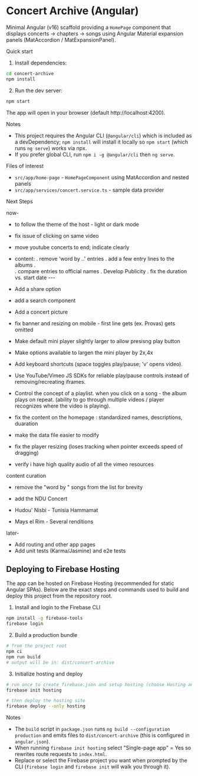 # Concert Archive (Angular)

Minimal Angular (v16) scaffold providing a `HomePage` component that displays concerts → chapters → songs using Angular Material expansion panels (MatAccordion / MatExpansionPanel).

Quick start

1. Install dependencies:

```bash
cd concert-archive
npm install
```

2. Run the dev server:

```bash
npm start
```

The app will open in your browser (default http://localhost:4200).

Notes
- This project requires the Angular CLI (`@angular/cli`) which is included as a devDependency; `npm install` will install it locally so `npm start` (which runs `ng serve`) works via npx.
- If you prefer global CLI, run `npm i -g @angular/cli` then `ng serve`.

Files of interest
- `src/app/home-page` - `HomePageComponent` using MatAccordion and nested panels
- `src/app/services/concert.service.ts` - sample data provider


Next Steps

now- 
- to follow the theme of the host - light or dark mode
- fix issue of clicking on same video
- move youtube concerts to end; indicate clearly
- content: 
    . remove 'word by ..' entries
    . add a few entry lines to the albums
        .  
    . compare entries to official names 
    . Develop Publicity
    . fix the duration vs. start date --- 
- Add a share option 
- add a search component
- Add a concert picture    
- fix banner and resizing on mobile - first line gets (ex. Provas) gets omitted
- Make default mini player slightly larger to allow presisng play button
- Make options available to largen the mini player by 2x,4x

- Add keyboard shortcuts (space toggles play/pause; 'v' opens video).
- Use YouTube/Vimeo JS SDKs for reliable play/pause controls instead of removing/recreating iframes.
- Control the concept of a playlist. when you click on a song - the album plays on repeat. 
    (ability to go through multiple videos / player recognizes where the video is playing).


    
- fix the content on the homepage : 
    standardized names, descriptions, duaration
- make the data file easier to modify
- fix the player resizing (loses tracking when pointer exceeds speed of dragging)
- verify i have high quality audio of all the vimeo resources



content curation
- remove the "word by " songs from the list for brevity

- add the NDU Concert
- Hudou' Nisbi - Tunisia Hammamat
 - Mays el Rim - 
    Several renditions


later-
- Add routing and other app pages
- Add unit tests (Karma/Jasmine) and e2e tests

Deploying to Firebase Hosting
----------------------------

The app can be hosted on Firebase Hosting (recommended for static Angular SPAs). Below are the exact steps and commands used to build and deploy this project from the repository root.

1) Install and login to the Firebase CLI

```bash
npm install -g firebase-tools
firebase login
```

2) Build a production bundle

```bash
# from the project root
npm ci
npm run build
# output will be in: dist/concert-archive
```

3) Initialize hosting and deploy

```bash
# run once to create firebase.json and setup hosting (choose Hosting and set public directory to dist/concert-archive)
firebase init hosting

# then deploy the hosting site
firebase deploy --only hosting
```

Notes
- The `build` script in `package.json` runs `ng build --configuration production` and emits files to `dist/concert-archive` (this is configured in `angular.json`).
- When running `firebase init hosting` select "Single-page app" = Yes so rewrites route requests to `index.html`.
- Replace or select the Firebase project you want when prompted by the CLI (`firebase login` and `firebase init` will walk you through it).
